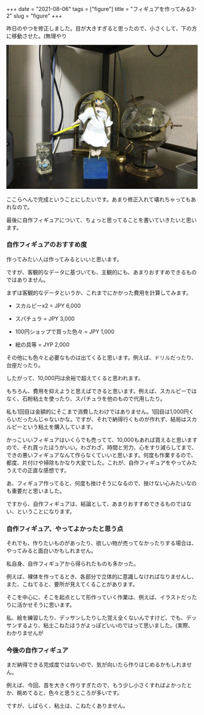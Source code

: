 +++
date = "2021-08-06"
tags = ["figure"]
title = "フィギュアを作ってみる3-2"
slug = "figure"
+++

昨日のやつを修正しました。目が大きすぎると思ったので、小さくして、下の方に移動させた。(無理やり


![](https://raw.githubusercontent.com/syui/img/master/other/figure_make_30.jpg)

ここらへんで完成ということにしたいです。あまり修正入れて壊れちゃってもあれなので。

最後に自作フィギュアについて、ちょっと思ってることを書いていきたいと思います。

### 自作フィギュアのおすすめ度

作ってみたい人は作ってみるといいと思います。

ですが、客観的なデータに基づいても、主観的にも、あまりおすすめできるものではありません。

まずは客観的なデータというか、これまでにかかった費用を計算してみます。

- スカルピーx2 = JPY 6,000

- スパチュラ = JPY 3,000

- 100円ショップで買った色々 = JPY 1,000

- 絵の具等 = JYP 2,000

その他にも色々と必要なものは出てくると思います。例えば、ドリルだったり、台座だったり。

したがって、10,000円は余裕で超えてくると思われます。

もちろん、費用を抑えようと思えばできると思います。例えば、スカルピーではなく、石粉粘土を使ったり、スパチュラを他のもので代用したり。

私も1回目は金額的にそこまで消費したわけではありません。1回目は1,000円くらいだったんじゃないかな。ですが、それで納得行くものが作れず、結局はスカルピーという粘土を購入しています。

かっこいいフィギュアはいくらでも売ってて、10,000もあれば買えると思いますので、それ買ったほうがいい。わざわざ、時間と労力、心をすり減らしてまで、できの悪いフィギュアなんて作らなくていいと思います。何度も作業するので、都度、片付けや掃除もかなり大変でした。これが、自作フィギュアをやってみたうえでの正直な感想です。

あ、フィギュア作ってると、何度も挫けそうになるので、挫けない心みたいなのも重要だと思いました。

ですから、自作フィギュアは、結論として、あまりおすすめできるものではない、ということになります。

### 自作フィギュア、やってよかったと思う点

それでも、作りたいものがあったり、欲しい物が売ってなかったりする場合は、やってみると面白いかもしれません。

私自身、自作フィギュアから得られたものも多かった。

例えば、裸体を作ってるとき、各部分で立体的に意識しなければなりませんし、また、こねてると、要所が見えてくることがあります。

そこを中心に、そこを起点として形作っていく作業は、例えば、イラストだったりに活かせそうに思います。

私、絵を練習したり、デッサンしたりした覚え全くないんですけど、でも、デッサンするより、粘土こねたほうがよっぽどいいのではって思いました。(実際、わかりませんが

### 今後の自作フィギュア

まだ納得できる完成度ではないので、気が向いたら作りはじめるかもしれません。

例えば、今回、首を大きく作りすぎたので、もう少し小さくすればよかったとか、眺めてると、色々と思うところが多いです。

ですが、しばらく、粘土は、こねたくありません。

